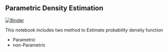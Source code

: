 ## Parametric Density Estimation
[![Binder](https://mybinder.org/badge_logo.svg)](https://mybinder.org/v2/gh/hesamedn/Stochastic_Process/blob/main/PDF_Estimation/PDF_Estimation.ipynb/HEAD)

This notebook includes two method to Estimate probability density function
* Parametric
* non-Parametric
